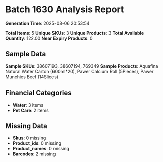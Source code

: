 # Batch 1630 Analysis Report

**Generation Time**: 2025-08-06 20:53:54

**Total Items**: 5
**Unique SKUs**: 3
**Unique Products**: 3
**Total Available Quantity**: 122.00
**Near Expiry Products**: 0

## Sample Data
**Sample SKUs**: 38607193, 38607194, 769349
**Sample Products**: Aquafina Natural Water Carton (600ml*20), Pawer Calcium Roll (5Pieces), Pawer Munchies Beef (14Slices)

## Financial Categories
- **Water**: 3 items
- **Pet Care**: 2 items

## Missing Data
- **Skus**: 0 missing
- **Product_ids**: 0 missing
- **Product_names**: 0 missing
- **Barcodes**: 2 missing
